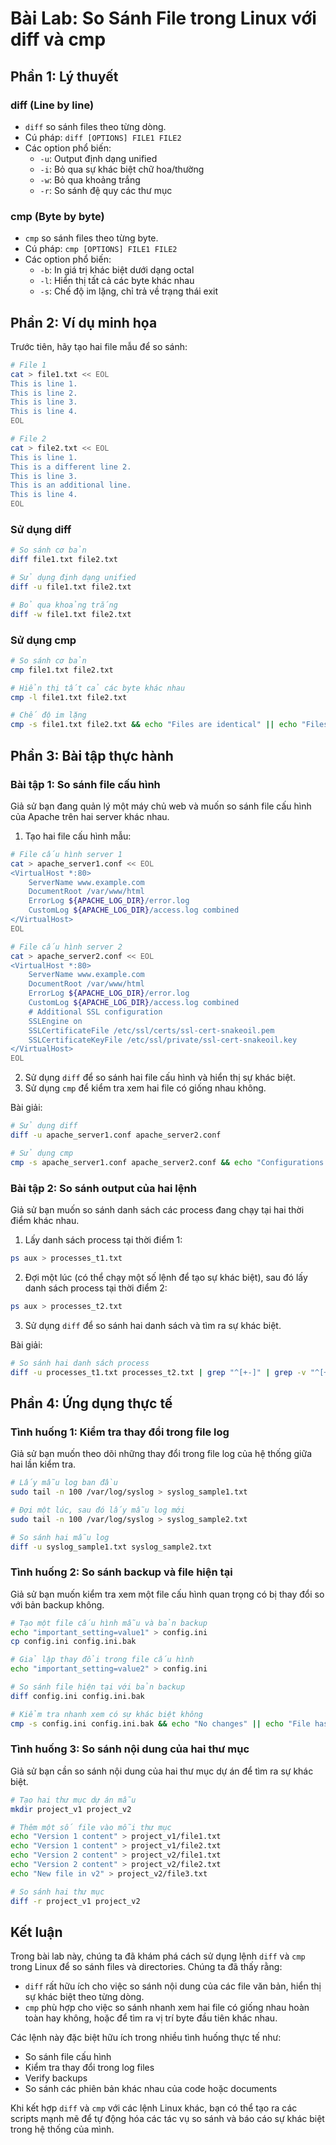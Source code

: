 # Bài Lab: So Sánh File trong Linux với diff và cmp

## Phần 1: Lý thuyết

### diff (Line by line)
- `diff` so sánh files theo từng dòng.
- Cú pháp: `diff [OPTIONS] FILE1 FILE2`
- Các option phổ biến:
  - `-u`: Output định dạng unified
  - `-i`: Bỏ qua sự khác biệt chữ hoa/thường
  - `-w`: Bỏ qua khoảng trắng
  - `-r`: So sánh đệ quy các thư mục

### cmp (Byte by byte)
- `cmp` so sánh files theo từng byte.
- Cú pháp: `cmp [OPTIONS] FILE1 FILE2`
- Các option phổ biến:
  - `-b`: In giá trị khác biệt dưới dạng octal
  - `-l`: Hiển thị tất cả các byte khác nhau
  - `-s`: Chế độ im lặng, chỉ trả về trạng thái exit

## Phần 2: Ví dụ minh họa

Trước tiên, hãy tạo hai file mẫu để so sánh:

```bash
# File 1
cat > file1.txt << EOL
This is line 1.
This is line 2.
This is line 3.
This is line 4.
EOL

# File 2
cat > file2.txt << EOL
This is line 1.
This is a different line 2.
This is line 3.
This is an additional line.
This is line 4.
EOL
```

### Sử dụng diff

```bash
# So sánh cơ bản
diff file1.txt file2.txt

# Sử dụng định dạng unified
diff -u file1.txt file2.txt

# Bỏ qua khoảng trắng
diff -w file1.txt file2.txt
```

### Sử dụng cmp

```bash
# So sánh cơ bản
cmp file1.txt file2.txt

# Hiển thị tất cả các byte khác nhau
cmp -l file1.txt file2.txt

# Chế độ im lặng
cmp -s file1.txt file2.txt && echo "Files are identical" || echo "Files are different"
```

## Phần 3: Bài tập thực hành

### Bài tập 1: So sánh file cấu hình

Giả sử bạn đang quản lý một máy chủ web và muốn so sánh file cấu hình của Apache trên hai server khác nhau.

1. Tạo hai file cấu hình mẫu:

```bash
# File cấu hình server 1
cat > apache_server1.conf << EOL
<VirtualHost *:80>
    ServerName www.example.com
    DocumentRoot /var/www/html
    ErrorLog ${APACHE_LOG_DIR}/error.log
    CustomLog ${APACHE_LOG_DIR}/access.log combined
</VirtualHost>
EOL

# File cấu hình server 2
cat > apache_server2.conf << EOL
<VirtualHost *:80>
    ServerName www.example.com
    DocumentRoot /var/www/html
    ErrorLog ${APACHE_LOG_DIR}/error.log
    CustomLog ${APACHE_LOG_DIR}/access.log combined
    # Additional SSL configuration
    SSLEngine on
    SSLCertificateFile /etc/ssl/certs/ssl-cert-snakeoil.pem
    SSLCertificateKeyFile /etc/ssl/private/ssl-cert-snakeoil.key
</VirtualHost>
EOL
```

2. Sử dụng `diff` để so sánh hai file cấu hình và hiển thị sự khác biệt.
3. Sử dụng `cmp` để kiểm tra xem hai file có giống nhau không.

Bài giải:

```bash
# Sử dụng diff
diff -u apache_server1.conf apache_server2.conf

# Sử dụng cmp
cmp -s apache_server1.conf apache_server2.conf && echo "Configurations are identical" || echo "Configurations are different"
```

### Bài tập 2: So sánh output của hai lệnh

Giả sử bạn muốn so sánh danh sách các process đang chạy tại hai thời điểm khác nhau.

1. Lấy danh sách process tại thời điểm 1:
```bash
ps aux > processes_t1.txt
```

2. Đợi một lúc (có thể chạy một số lệnh để tạo sự khác biệt), sau đó lấy danh sách process tại thời điểm 2:
```bash
ps aux > processes_t2.txt
```

3. Sử dụng `diff` để so sánh hai danh sách và tìm ra sự khác biệt.

Bài giải:

```bash
# So sánh hai danh sách process
diff -u processes_t1.txt processes_t2.txt | grep "^[+-]" | grep -v "^[+-]USER"
```

## Phần 4: Ứng dụng thực tế

### Tình huống 1: Kiểm tra thay đổi trong file log

Giả sử bạn muốn theo dõi những thay đổi trong file log của hệ thống giữa hai lần kiểm tra.

```bash
# Lấy mẫu log ban đầu
sudo tail -n 100 /var/log/syslog > syslog_sample1.txt

# Đợi một lúc, sau đó lấy mẫu log mới
sudo tail -n 100 /var/log/syslog > syslog_sample2.txt

# So sánh hai mẫu log
diff -u syslog_sample1.txt syslog_sample2.txt
```

### Tình huống 2: So sánh backup và file hiện tại

Giả sử bạn muốn kiểm tra xem một file cấu hình quan trọng có bị thay đổi so với bản backup không.

```bash
# Tạo một file cấu hình mẫu và bản backup
echo "important_setting=value1" > config.ini
cp config.ini config.ini.bak

# Giả lập thay đổi trong file cấu hình
echo "important_setting=value2" > config.ini

# So sánh file hiện tại với bản backup
diff config.ini config.ini.bak

# Kiểm tra nhanh xem có sự khác biệt không
cmp -s config.ini config.ini.bak && echo "No changes" || echo "File has been modified"
```

### Tình huống 3: So sánh nội dung của hai thư mục

Giả sử bạn cần so sánh nội dung của hai thư mục dự án để tìm ra sự khác biệt.

```bash
# Tạo hai thư mục dự án mẫu
mkdir project_v1 project_v2

# Thêm một số file vào mỗi thư mục
echo "Version 1 content" > project_v1/file1.txt
echo "Version 1 content" > project_v1/file2.txt
echo "Version 2 content" > project_v2/file1.txt
echo "Version 2 content" > project_v2/file2.txt
echo "New file in v2" > project_v2/file3.txt

# So sánh hai thư mục
diff -r project_v1 project_v2
```

## Kết luận

Trong bài lab này, chúng ta đã khám phá cách sử dụng lệnh `diff` và `cmp` trong Linux để so sánh files và directories. Chúng ta đã thấy rằng:

- `diff` rất hữu ích cho việc so sánh nội dung của các file văn bản, hiển thị sự khác biệt theo từng dòng.
- `cmp` phù hợp cho việc so sánh nhanh xem hai file có giống nhau hoàn toàn hay không, hoặc để tìm ra vị trí byte đầu tiên khác nhau.

Các lệnh này đặc biệt hữu ích trong nhiều tình huống thực tế như:
- So sánh file cấu hình
- Kiểm tra thay đổi trong log files
- Verify backups
- So sánh các phiên bản khác nhau của code hoặc documents

Khi kết hợp `diff` và `cmp` với các lệnh Linux khác, bạn có thể tạo ra các scripts mạnh mẽ để tự động hóa các tác vụ so sánh và báo cáo sự khác biệt trong hệ thống của mình.

